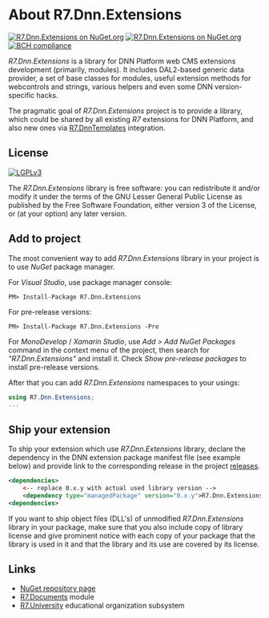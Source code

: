 # About R7.Dnn.Extensions

[![R7.Dnn.Extensions on NuGet.org](https://img.shields.io/nuget/v/R7.Dnn.Extensions.svg)](https://www.nuget.org/packages/R7.Dnn.Extensions)
[![R7.Dnn.Extensions on NuGet.org](https://img.shields.io/nuget/vpre/R7.Dnn.Extensions.svg)](https://www.nuget.org/packages/R7.Dnn.Extensions)
[![BCH compliance](https://bettercodehub.com/edge/badge/roman-yagodin/R7.Dnn.Extensions)](https://bettercodehub.com/)

*R7.Dnn.Extensions* is a library for DNN Platform web CMS extensions development (primarily, modules). 
It includes DAL2-based generic data provider, a set of base classes for modules, 
useful extension methods for webcontrols and strings, various helpers and even some DNN version-specific hacks.

The pragmatic goal of *R7.Dnn.Extensions* project is to provide a library, which could be shared
by all existing *R7* extensions for DNN Platform, and also new ones via 
[R7.DnnTemplates](https://github.com/roman-yagodin/R7.DnnTemplates) integration.

## License

[![LGPLv3](http://www.gnu.org/graphics/lgplv3-147x51.png)](http://www.gnu.org/licenses/lgpl.txt)

The *R7.Dnn.Extensions* library is free software: you can redistribute it and/or modify it under the terms of 
the GNU Lesser General Public License as published by the Free Software Foundation, either version 3 of the License, 
or (at your option) any later version.

## Add to project

The most convenient way to add *R7.Dnn.Extensions* library in your project is to use *NuGet* package manager.

For *Visual Studio*, use package manager console:

```Shell
PM> Install-Package R7.Dnn.Extensions
```
For pre-release versions:

```Shell
PM> Install-Package R7.Dnn.Extensions -Pre
```

For *MonoDevelop* / *Xamarin Studio*, use *Add &gt; Add NuGet Packages* command in the context menu of the project,
then search for *"R7.Dnn.Extensions"* and install it. Check *Show pre-release packages* to install pre-release versions.

After that you can add *R7.Dnn.Extensions* namespaces to your usings:

```C#
using R7.Dnn.Extensions;
...
```

## Ship your extension

To ship your extension which use *R7.Dnn.Extensions* library, declare the dependency in the DNN extension package 
manifest file (see example below) and provide link to the corresponding release in the project
[releases](https://github.com/roman-yagodin/R7.Dnn.Extensions/releases).

```XML
<dependencies>
    <-- replace 0.x.y with actual used library version -->
    <dependency type="managedPackage" version="0.x.y">R7.Dnn.Extensions</dependency>
<dependencies>
```

If you want to ship object files (DLL's) of unmodified *R7.Dnn.Extensions* library in your package, 
make sure that you also include copy of library license and give prominent notice with each copy of your package 
that the library is used in it and that the library and its use are covered by its license.

## Links

- [NuGet repository page](https://www.nuget.org/packages/R7.Dnn.Extensions)
- [R7.Documents](https://github.com/roman-yagodin/R7.Documents) module
- [R7.University](https://github.com/roman-yagodin/R7.University) educational organization subsystem
